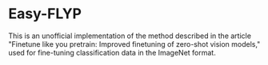 # Easy-FLYP
This is an unofficial implementation of the method described in the article "Finetune like you pretrain: Improved finetuning of zero-shot vision models," used for fine-tuning classification data in the ImageNet format.
